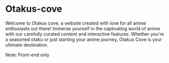 # Otakus-cove

Welcome to Otakus cove, a website created with love for all anime enthusiasts out there! Immerse yourself in the captivating world of anime with our carefully curated content and interactive features. Whether you're a seasoned otaku or just starting your anime journey, Otakus Cove is your ultimate destination.

Note: Front-end only
